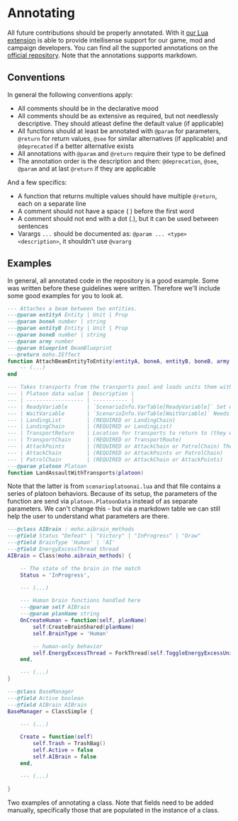 # Annotating

All future contributions should be properly annotated. With it [our Lua extension](https://github.com/FAForever/fa-lua-vscode-extension) is able to provide intellisense support for our game, mod and campaign developers. You can find all the supported annotations on the [official repository](https://github.com/sumneko/lua-language-server/wiki/EmmyLua-Annotations). Note that the annotations supports markdown.

## Conventions

In general the following conventions apply:

- All comments should be in the declarative mood
- All comments should be as extensive as required, but not needlessly descriptive. They should atleast define the default value (if applicable)
- All functions should at least be annotated with `@param` for parameters, `@return` for return values, `@see` for similar alternatives (if applicable) and `@deprecated` if a better alternative exists
- All annotations with `@param` and `@return` require their type to be defined
- The annotation order is the description and then: `@deprecation`, `@see`, `@param` and at last `@return` if they are applicable

And a few specifics:

- A function that returns multiple values should have multiple `@return`, each on a separate line
- A comment should not have a space ( ) before the first word
- A comment should not end with a dot (.), but it can be used between sentences
- Varargs `...` should be documented as: `@param ... <type> <description>`, it shouldn't use `@vararg`

## Examples

In general, all annotated code in the repository is a good example. Some was written before these guidelines were written. Therefore we'll include some good examples for you to look at.

```lua
--- Attaches a beam between two entities.
---@param entityA Entity | Unit | Prop
---@param boneA number | string
---@param entityB Entity | Unit | Prop
---@param boneB number | string
---@param army number
---@param blueprint BeamBlueprint
---@return moho.IEffect
function AttachBeamEntityToEntity(entityA, boneA, entityB, boneB, army, blueprint)
    -- (...)
end
```

```lua
--- Takes transports from the transports pool and loads units them with units. Once ready a scenario variable can be set. Can wait on another scenario variable. Attempts to land at the location with the least threat and uses the accompanying attack chain for the units that have landed.
--- | Platoon data value | Description |
--- | ------------------ | ----------- |
--- | ReadyVariable      | `ScenarioInfo.VarTable[ReadyVariable]` Set when all units are on the transports
--- | WaitVariable       | `ScenarioInfo.VarTable[WaitVariable]` Needs to be set before the transports can leave
--- | LandingList        | (REQUIRED or LandingChain)
--- | LandingChain       | (REQUIRED or LandingList)
--- | TransportReturn    | Location for transports to return to (they will attack with the land units if this isn't set)
--- | TransportChain     | (REQUIRED or TransportRoute)
--- | AttackPoints       | (REQUIRED or AttackChain or PatrolChain) The platoon attacks the highest threat first
--- | AttackChain        | (REQUIRED or AttackPoints or PatrolChain)
--- | PatrolChain        | (REQUIRED or AttackChain or AttackPoints)
---@param platoon Platoon
function LandAssaultWithTransports(platoon)
```

Note that the latter is from `scenarioplatoonai.lua` and that file contains a series of platoon behaviors. Because of its setup, the parameters of the function are send via `platoon.PlatoonData` instead of as separate parameters. We can't change this - but via a markdown table we can still help the user to understand what parameters are there.

```lua
---@class AIBrain : moho.aibrain_methods
---@field Status "Defeat" | "Victory" | "InProgress" | "Draw"
---@field BrainType 'Human' | 'AI'
---@field EnergyExcessThread thread
AIBrain = Class(moho.aibrain_methods) {

    -- The state of the brain in the match
    Status = 'InProgress',

    --- (...)

    --- Human brain functions handled here
    ---@param self AIBrain
    ---@param planName string
    OnCreateHuman = function(self, planName)
        self:CreateBrainShared(planName)
        self.BrainType = 'Human'

        -- human-only behavior
        self.EnergyExcessThread = ForkThread(self.ToggleEnergyExcessUnitsThread, self)
    end,

    --- (...)
}
```

```lua
---@class BaseManager
---@field Active boolean
---@field AIBrain AIBrain
BaseManager = ClassSimple {

    --- (...)

    Create = function(self)
        self.Trash = TrashBag()
        self.Active = false
        self.AIBrain = false
    end,

    --- (...)

}
```

Two examples of annotating a class. Note that fields need to be added manually, specifically those that are populated in the instance of a class.
